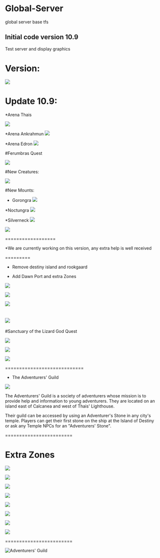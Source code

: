 # Global-Server
global server base tfs


## Initial code version 10.9

Test server and display graphics

# Version:

![](http://i.imgur.com/fiChxY6.png)

# Update 10.9:

*Arena Thais

![](http://i.imgur.com/Z3bPG4j.jpg)

*Arena Ankrahmun
![](http://i.imgur.com/hXiUeI9.png)

*Arena Edron
![](http://i.imgur.com/xk2svE9.jpg)

#Ferumbras Quest

![](http://i.imgur.com/dY7mIym.jpg)

#New Creatures:

![](http://i.imgur.com/6ZBYjPt.png)

#New Mounts:

* Gorongra
![](http://i.imgur.com/18LvX88.png)

*Noctungra
![](http://i.imgur.com/kuUBSg0.png)

*Silverneck
![](http://i.imgur.com/6gAFPIY.png)

![](http://i.imgur.com/S93rI0T.png)

==================

*We are currently working on this version, any extra help is well received

=========

* Remove destiny island and rookgaard
 
* Add Dawn Port and extra Zones
 
 ![](http://i.imgur.com/LqllqgD.png)

 ![](http://i.imgur.com/EuozzYk.jpg)

 ![](http://i.imgur.com/1gDYfnn.png)
 
 ![](http://i.imgur.com/IXJVYr9.jpg)
 ================================

#Sanctuary of the Lizard God Quest

![](http://i.imgur.com/T96Fu1b.png)

![](http://i.imgur.com/1PR1viH.png)

![](http://i.imgur.com/t2YOgRH.png)

============================

* The Adventurers' Guild

 ![](http://i.imgur.com/COZVO36.png)
 
The Adventurers' Guild is a society of adventurers whose mission is to provide help and information to young adventurers. They are located on an island east of Calcanea and west of Thais' Lighthouse.

Their guild can be accessed by using an Adventurer's Stone in any city's temple. Players can get their first stone on the ship at the Island of Destiny or ask any Temple NPCs for an "Adventurers' Stone".

========================
# Extra Zones

 ![](http://i.imgur.com/ABwFWQg.jpg)

 ![](http://i.imgur.com/pLH6qYc.png)
 
 ![](http://i.imgur.com/e1egqim.jpg)
 
 ![](http://i.imgur.com/whybYEK.jpg)
 
 ![](http://i.imgur.com/RYC2Ll3.jpg)
 
 ![](http://i.imgur.com/Bt0LVQ4.jpg)

 ![](http://i.imgur.com/ZJdfSGd.png)

 ![](https://i.gyazo.com/8217cad9198dde970db032fc88113d1a.jpg)

========================

![Adventurers' Guild](http://vignette4.wikia.nocookie.net/tibia/images/8/89/Wiki-wordmark.png/revision/latest?cb=20150121090512&path-prefix=en)
